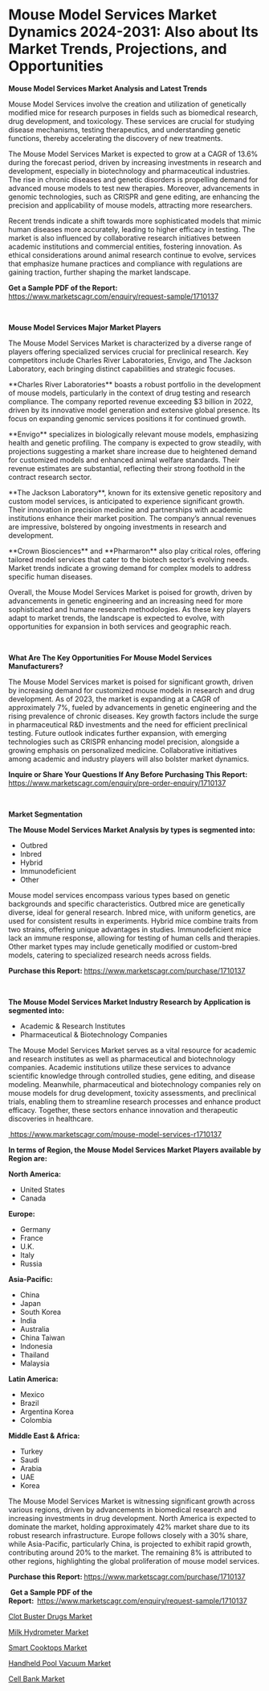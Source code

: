 <p><h1>Mouse Model Services Market Dynamics 2024-2031: Also about Its Market Trends, Projections, and Opportunities</h1></p><p><strong>Mouse Model Services Market Analysis and Latest Trends</strong></p>
<p><p>Mouse Model Services involve the creation and utilization of genetically modified mice for research purposes in fields such as biomedical research, drug development, and toxicology. These services are crucial for studying disease mechanisms, testing therapeutics, and understanding genetic functions, thereby accelerating the discovery of new treatments.</p><p>The Mouse Model Services Market is expected to grow at a CAGR of 13.6% during the forecast period, driven by increasing investments in research and development, especially in biotechnology and pharmaceutical industries. The rise in chronic diseases and genetic disorders is propelling demand for advanced mouse models to test new therapies. Moreover, advancements in genomic technologies, such as CRISPR and gene editing, are enhancing the precision and applicability of mouse models, attracting more researchers.</p><p>Recent trends indicate a shift towards more sophisticated models that mimic human diseases more accurately, leading to higher efficacy in testing. The market is also influenced by collaborative research initiatives between academic institutions and commercial entities, fostering innovation. As ethical considerations around animal research continue to evolve, services that emphasize humane practices and compliance with regulations are gaining traction, further shaping the market landscape.</p></p>
<p><strong>Get a Sample PDF of the Report:&nbsp;</strong> <a href="https://www.marketscagr.com/enquiry/request-sample/1710137?utm_campaign=1126&utm_medium=2&utm_source=Github&utm_content=ia&utm_term=22102024&utm_id=mouse-model-services">https://www.marketscagr.com/enquiry/request-sample/1710137</a></p>
<p>&nbsp;</p>
<p><strong>Mouse Model Services Major Market Players</strong></p>
<p><p>The Mouse Model Services Market is characterized by a diverse range of players offering specialized services crucial for preclinical research. Key competitors include Charles River Laboratories, Envigo, and The Jackson Laboratory, each bringing distinct capabilities and strategic focuses.</p><p>**Charles River Laboratories** boasts a robust portfolio in the development of mouse models, particularly in the context of drug testing and research compliance. The company reported revenue exceeding $3 billion in 2022, driven by its innovative model generation and extensive global presence. Its focus on expanding genomic services positions it for continued growth.</p><p>**Envigo** specializes in biologically relevant mouse models, emphasizing health and genetic profiling. The company is expected to grow steadily, with projections suggesting a market share increase due to heightened demand for customized models and enhanced animal welfare standards. Their revenue estimates are substantial, reflecting their strong foothold in the contract research sector.</p><p>**The Jackson Laboratory**, known for its extensive genetic repository and custom model services, is anticipated to experience significant growth. Their innovation in precision medicine and partnerships with academic institutions enhance their market position. The company’s annual revenues are impressive, bolstered by ongoing investments in research and development.</p><p>**Crown Biosciences** and **Pharmaron** also play critical roles, offering tailored model services that cater to the biotech sector’s evolving needs. Market trends indicate a growing demand for complex models to address specific human diseases.</p><p>Overall, the Mouse Model Services Market is poised for growth, driven by advancements in genetic engineering and an increasing need for more sophisticated and humane research methodologies. As these key players adapt to market trends, the landscape is expected to evolve, with opportunities for expansion in both services and geographic reach.</p></p>
<p>&nbsp;</p>
<p><strong>What Are The Key Opportunities For Mouse Model Services Manufacturers?</strong></p>
<p><p>The Mouse Model Services market is poised for significant growth, driven by increasing demand for customized mouse models in research and drug development. As of 2023, the market is expanding at a CAGR of approximately 7%, fueled by advancements in genetic engineering and the rising prevalence of chronic diseases. Key growth factors include the surge in pharmaceutical R&D investments and the need for efficient preclinical testing. Future outlook indicates further expansion, with emerging technologies such as CRISPR enhancing model precision, alongside a growing emphasis on personalized medicine. Collaborative initiatives among academic and industry players will also bolster market dynamics.</p></p>
<p><strong>Inquire or Share Your Questions If Any Before Purchasing This Report:</strong> <a href="https://www.marketscagr.com/enquiry/pre-order-enquiry/1710137?utm_campaign=1126&utm_medium=2&utm_source=Github&utm_content=ia&utm_term=22102024&utm_id=mouse-model-services">https://www.marketscagr.com/enquiry/pre-order-enquiry/1710137</a></p>
<p>&nbsp;</p>
<p><strong>Market Segmentation</strong></p>
<p><strong>The Mouse Model Services Market Analysis by types is segmented into:</strong></p>
<p><ul><li>Outbred</li><li>Inbred</li><li>Hybrid</li><li>Immunodeficient</li><li>Other</li></ul></p>
<p><p>Mouse model services encompass various types based on genetic backgrounds and specific characteristics. Outbred mice are genetically diverse, ideal for general research. Inbred mice, with uniform genetics, are used for consistent results in experiments. Hybrid mice combine traits from two strains, offering unique advantages in studies. Immunodeficient mice lack an immune response, allowing for testing of human cells and therapies. Other market types may include genetically modified or custom-bred models, catering to specialized research needs across fields.</p></p>
<p><strong>Purchase this Report:&nbsp;</strong><a href="https://www.marketscagr.com/purchase/1710137?utm_campaign=1126&utm_medium=2&utm_source=Github&utm_content=ia&utm_term=22102024&utm_id=mouse-model-services">https://www.marketscagr.com/purchase/1710137</a></p>
<p>&nbsp;</p>
<p><strong>The Mouse Model Services Market Industry Research by Application is segmented into:</strong></p>
<p><ul><li>Academic & Research Institutes</li><li>Pharmaceutical & Biotechnology Companies</li></ul></p>
<p><p>The Mouse Model Services Market serves as a vital resource for academic and research institutes as well as pharmaceutical and biotechnology companies. Academic institutions utilize these services to advance scientific knowledge through controlled studies, gene editing, and disease modeling. Meanwhile, pharmaceutical and biotechnology companies rely on mouse models for drug development, toxicity assessments, and preclinical trials, enabling them to streamline research processes and enhance product efficacy. Together, these sectors enhance innovation and therapeutic discoveries in healthcare.</p></p>
<p><a href="https://www.marketscagr.com/mouse-model-services-r1710137?utm_campaign=1126&utm_medium=2&utm_source=Github&utm_content=ia&utm_term=22102024&utm_id=mouse-model-services">&nbsp;https://www.marketscagr.com/mouse-model-services-r1710137</a></p>
<p><strong>In terms of Region, the Mouse Model Services Market Players available by Region are:</strong></p>
<p>
    <p> <strong> North America: </strong>
        <ul>
            <li>United States</li>
            <li>Canada</li>
        </ul>
        </p> 
    <p> <strong> Europe: </strong>
        <ul>
            <li>Germany</li>
            <li>France</li>
            <li>U.K.</li>
            <li>Italy</li>
            <li>Russia</li>
        </ul>
        </p> 
    <p> <strong> Asia-Pacific: </strong>
        <ul>
            <li>China</li>
            <li>Japan</li>
            <li>South Korea</li>
            <li>India</li>
            <li>Australia</li>
            <li>China Taiwan</li>
            <li>Indonesia</li>
            <li>Thailand</li>
            <li>Malaysia</li>
        </ul>
        </p> 
    <p> <strong> Latin America: </strong>
        <ul>
            <li>Mexico</li>
            <li>Brazil</li>
            <li>Argentina Korea</li>
            <li>Colombia</li>
        </ul>
        </p> 
    <p> <strong> Middle East & Africa: </strong>
        <ul>
            <li>Turkey</li>
            <li>Saudi</li>
            <li>Arabia</li>
            <li>UAE</li>
            <li>Korea</li>
        </ul>
    </p>
    </p>
<p><p>The Mouse Model Services Market is witnessing significant growth across various regions, driven by advancements in biomedical research and increasing investments in drug development. North America is expected to dominate the market, holding approximately 42% market share due to its robust research infrastructure. Europe follows closely with a 30% share, while Asia-Pacific, particularly China, is projected to exhibit rapid growth, contributing around 20% to the market. The remaining 8% is attributed to other regions, highlighting the global proliferation of mouse model services.</p></p>
<p><strong>Purchase this Report: </strong><a href="https://www.marketscagr.com/purchase/1710137?utm_campaign=1126&utm_medium=2&utm_source=Github&utm_content=ia&utm_term=22102024&utm_id=mouse-model-services">https://www.marketscagr.com/purchase/1710137</a></p>
<p>&nbsp;<strong>Get a Sample PDF of the Report:&nbsp;&nbsp;</strong><a href="https://www.marketscagr.com/enquiry/request-sample/1710137?utm_campaign=1126&utm_medium=2&utm_source=Github&utm_content=ia&utm_term=22102024&utm_id=mouse-model-services">https://www.marketscagr.com/enquiry/request-sample/1710137</a></p>
<p><strong></strong></p>
<p><p><a href="https://www.linkedin.com/pulse/pioneering-growth-analyzing-global-clot-buster-drugs-market-pkfcf?utm_campaign=1126&utm_medium=2&utm_source=Github&utm_content=ia&utm_term=22102024&utm_id=mouse-model-services">Clot Buster Drugs Market</a></p><p><a href="https://www.linkedin.com/pulse/global-milk-hydrometer-market-opportunities-forecast-period-xir3e?utm_campaign=1126&utm_medium=2&utm_source=Github&utm_content=ia&utm_term=22102024&utm_id=mouse-model-services">Milk Hydrometer Market</a></p><p><a href="https://www.linkedin.com/pulse/smart-cooktops-market-research-report-exploring-size-2ride?utm_campaign=1126&utm_medium=2&utm_source=Github&utm_content=ia&utm_term=22102024&utm_id=mouse-model-services">Smart Cooktops Market</a></p><p><a href="https://www.linkedin.com/pulse/deep-dive-handheld-pool-vacuum-market-itstrends-segmentation-agqde?utm_campaign=1126&utm_medium=2&utm_source=Github&utm_content=ia&utm_term=22102024&utm_id=mouse-model-services">Handheld Pool Vacuum Market</a></p><p><a href="https://github.com/gdfhhhj/Market-Research-Report-List-6/blob/main/cell-bank-market.md?utm_campaign=1126&utm_medium=2&utm_source=Github&utm_content=ia&utm_term=22102024&utm_id=mouse-model-services">Cell Bank Market</a></p></p>